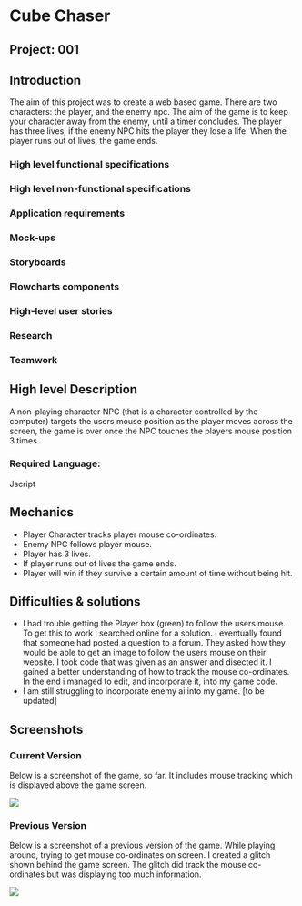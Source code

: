 # Cube Chaser

## Project: 001

## Introduction
The aim of this project was to create a web based game. There are two characters: the player, and the enemy npc. The aim of the game is to keep your character away from the enemy, until a timer concludes. The player has three lives, if the enemy NPC hits the player they lose a life. When the player runs out of lives, the game ends. 

### High level functional specifications
### High level non-functional specifications
### Application requirements
### Mock-ups
### Storyboards
### Flowcharts components
### High-level user stories
### Research
### Teamwork

## High level Description
A non-playing character NPC (that is a character controlled by the computer) targets the users mouse position as the player moves across the screen, the game is over once the NPC touches the players mouse position 3 times. 

### Required Language: 
Jscript

## Mechanics
- Player Character tracks player mouse co-ordinates.
- Enemy NPC follows player mouse.
- Player has 3 lives.
- If player runs out of lives the game ends.
- Player will win if they survive a certain amount of time without being hit.

## Difficulties & solutions
- I had trouble getting the Player box (green) to follow the users mouse. To get this to work i searched online for a solution. I eventually found that someone had posted a question to a forum. They asked how they would be able to get an image to follow the users mouse on their website. I took code that was given as an answer and disected it. I gained a better understanding of how to track the mouse co-ordinates. In the end i managed to edit, and incorporate it, into my game code. 
- I am still struggling to incorporate enemy ai into my game. [to be updated]

## Screenshots

### Current Version
Below is a screenshot of the game, so far. It includes mouse tracking which is displayed above the game screen. 

![](https://i.imgur.com/VmtoARP.png)

### Previous Version
Below is a screenshot of a previous version of the game. While playing around, trying to get mouse co-ordinates on screen. I created a glitch shown behind the game screen. The glitch did track the mouse co-ordinates but was displaying too much information.

![](https://i.imgur.com/EinbZwm.jpg)
